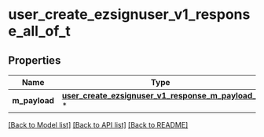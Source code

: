 # user_create_ezsignuser_v1_response_all_of_t

## Properties
Name | Type | Description | Notes
------------ | ------------- | ------------- | -------------
**m_payload** | [**user_create_ezsignuser_v1_response_m_payload_t**](user_create_ezsignuser_v1_response_m_payload.md) \* |  | 

[[Back to Model list]](../README.md#documentation-for-models) [[Back to API list]](../README.md#documentation-for-api-endpoints) [[Back to README]](../README.md)


